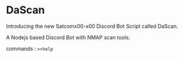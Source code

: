 # DaScan
Introducing the new Satcomx00-x00 Discord Bot Script called DaScan.</p>
A Nodejs based Discord Bot with NMAP scan tools.</p>
commands : ```>>help```
